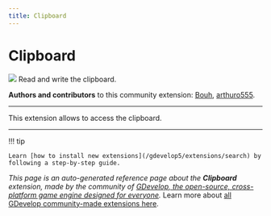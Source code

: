 ```yaml
---
title: Clipboard
---
```

# Clipboard

![](https://resources.gdevelop-app.com/assets/Icons/clipboard-text-multiple-outline.svg)
Read and write the clipboard.

**Authors and contributors** to this community extension: [Bouh](https://gd.games/Bouh), [arthuro555](https://gd.games/arthuro555).

---

This extension allows to access the clipboard.

---

!!! tip

    Learn [how to install new extensions](/gdevelop5/extensions/search) by following a step-by-step guide.

*This page is an auto-generated reference page about the **Clipboard** extension, made by the community of [GDevelop, the open-source, cross-platform game engine designed for everyone](https://gdevelop.io/).* Learn more about [all GDevelop community-made extensions here](/gdevelop5/extensions).